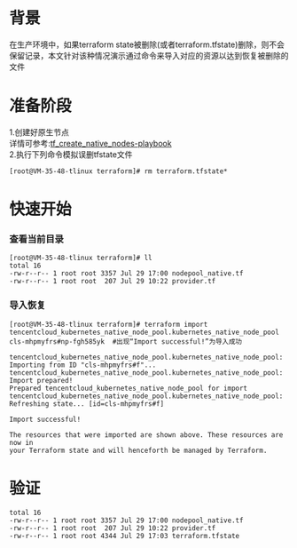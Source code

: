 # 背景
在生产环境中，如果terraform state被删除(或者terraform.tfstate)删除，则不会保留记录，本文针对该种情况演示通过命令来导入对应的资源以达到恢复被删除的文件
# 准备阶段
1.创建好原生节点<br>
详情可参考:[tf_create_native_nodes-playbook](https://github.com/aliantli/TF_manages_native_nodes/tree/95a38fcc6a3a51e6503600ab0a52b0903382a5cf/tf_create_native_nodes-playbook)<br>
2.执行下列命令模拟误删tfstate文件
```
[root@VM-35-48-tlinux terraform]# rm terraform.tfstate*
```
# 快速开始
### 查看当前目录
```
[root@VM-35-48-tlinux terraform]# ll
total 16
-rw-r--r-- 1 root root 3357 Jul 29 17:00 nodepool_native.tf
-rw-r--r-- 1 root root  207 Jul 29 10:22 provider.tf
```
### 导入恢复
  ```
[root@VM-35-48-tlinux terraform]# terraform import tencentcloud_kubernetes_native_node_pool.kubernetes_native_node_pool cls-mhpmyfrs#np-fgh585yk  #出现“Import successful!”为导入成功

tencentcloud_kubernetes_native_node_pool.kubernetes_native_node_pool: Importing from ID "cls-mhpmyfrs#f"...
tencentcloud_kubernetes_native_node_pool.kubernetes_native_node_pool: Import prepared!
  Prepared tencentcloud_kubernetes_native_node_pool for import
tencentcloud_kubernetes_native_node_pool.kubernetes_native_node_pool: Refreshing state... [id=cls-mhpmyfrs#f]

Import successful!

The resources that were imported are shown above. These resources are now in
your Terraform state and will henceforth be managed by Terraform.
```
# 验证
```[root@VM-35-48-tlinux terraform]# ll
total 16
-rw-r--r-- 1 root root 3357 Jul 29 17:00 nodepool_native.tf
-rw-r--r-- 1 root root  207 Jul 29 10:22 provider.tf
-rw-r--r-- 1 root root 4344 Jul 29 17:03 terraform.tfstate
```



